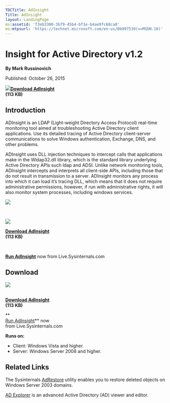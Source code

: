 ```yaml
--- 
TOCTitle: AdInsight
Title: AdInsight
layout: LandingPage
ms:assetid: 'f3eb3300-3b79-45b4-bf1e-b4ae9fc68ca8'
ms:mtpsurl: 'https://technet.microsoft.com/en-us/Bb897539(v=MSDN.10)'
---
```


Insight for Active Directory v1.2
=================================

**By Mark Russinovich**

Published: October 26, 2015

![](/media/landing/sysinternals/download_sm.png)[**Download
AdInsight**  
](https://download.sysinternals.com/files/adinsight.zip)**(113 KB)**


## Introduction

ADInsight is an LDAP (Light-weight Directory Access Protocol) real-time
monitoring tool aimed at troubleshooting Active Directory client
applications. Use its detailed tracing of Active Directory client-server
communications to solve Windows authentication, Exchange, DNS, and other
problems.

ADInsight uses DLL injection techniques to intercept calls that
applications make in the Wldap32.dll library, which is the standard
library underlying Active Directory APIs such ldap and ADSI. Unlike
network monitoring tools, ADInsight intercepts and interprets all
client-side APIs, including those that do not result in transmission to
a server. ADInsight monitors any process into which it can load it’s
tracing DLL, which means that it does not require administrative
permissions, however, if run with administrative rights, it will also
monitor system processes, including windows services.

![](/media/landing/sysinternals/adinsight.jpg)  

 

[![](/media/landing/sysinternals/download_sm.png)](https://download.sysinternals.com/files/adinsight.zip)

[**Download AdInsight**  
](https://download.sysinternals.com/files/adinsight.zip)**(113 KB)**

 

**[Run AdInsight](https://live.sysinternals.com/adinsight.exe)** now
from Live.Sysinternals.com


<div class="RightAdRail">

<div>


## Download

[![](/media/landing/sysinternals/download_sm.png)](https://download.sysinternals.com/files/adinsight.zip)

[  
**Download
AdInsight**](https://download.sysinternals.com/files/adinsight.zip)  
**(113 KB)**

**  
[Run AdInsight](https://live.sysinternals.com/adinsight.exe)** now  
from Live.Sysinternals.com

**Runs on:**

-   Client: Windows Vista and higher.
-   Server: Windows Server 2008 and higher.



## Related Links

The Sysinternals
[AdRestore](adrestore.md)
utility enables you to restore deleted objects on Windows Server 2003
domains.

[AD
Explorer](adexplorer.md)
is an advanced Active Directory (AD) viewer and editor.  
  



